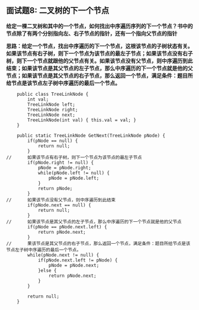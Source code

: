 ## 面试题8: 二叉树的下一个节点
**给定一棵二叉树和其中的一个节点，如何找出中序遍历序列的下一个节点？书中的节点除了有两个分别指向左、右子节点的指针，还有一个指向父节点的指针**

**思路：给定一个节点，找出中序遍历的下一个节点，这根该节点的子树状态有关。如果该节点有右子树，则下一个节点为该节点的最左子节点；如果该节点没有右子树，则下一个节点就跟他的父节点有关。如果该节点没有父节点，则中序遍历到此结束；如果该节点是其父节点的左子节点，那么中序遍历的下一个节点就是他的父节点；如果该节点是其父节点的右子节点，那么返回一个节点，满足条件：题目所给节点是该节点左子树中序遍历的最后一个节点。**
```
	public class TreeLinkNode {
		int val;
		TreeLinkNode left;
		TreeLinkNode right;
		TreeLinkNode next;
		TreeLinkNode(int val) { this.val = val; }
	}

	public static TreeLinkNode GetNext(TreeLinkNode pNode) {
		if(pNode == null) {
			return null;
		}
//		如果该节点有右子树，则下一个节点为该节点的最左子节点
		if(pNode.right != null) {
			pNode = pNode.right;
			while(pNode.left != null) {
				pNode = pNode.left;
			}
			return pNode;
		}
//		如果该节点没有父节点，则中序遍历到此结束
		if(pNode.next == null) {
			return null;
		}
//		如果该节点是其父节点的左子节点，那么中序遍历的下一个节点就是他的父节点
		if(pNode == pNode.next.left) {
			return pNode.next;
		}
//		果该节点是其父节点的右子节点，那么返回一个节点，满足条件：题目所给节点是该节点左子树中序遍历的最后一个节点。
		while(pNode.next != null) {
			if(pNode.next.left != pNode) {
				pNode = pNode.next;
			}else {
				return pNode.next;
			}
		}
		
		return null;
	}

```
